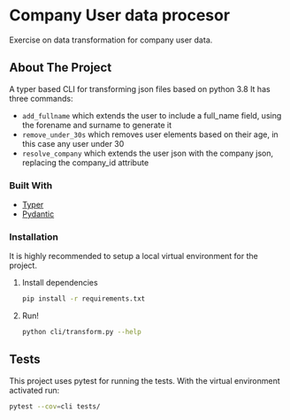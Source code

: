 # Company User data procesor

Exercise on data transformation for company user data.

## About The Project

A typer based CLI for transforming json files based on python 3.8
It has three commands:
* `add_fullname` which extends the user to include a full_name field, using the forename and surname to generate it
* `remove_under_30s` which removes user elements based on their age, in this case any user under 30
* `resolve_company` which extends the user json with the company json, replacing the company_id attribute
### Built With

* [Typer](https://typer.tiangolo.com/)
* [Pydantic](https://pydantic-docs.helpmanual.io/)

### Installation

It is highly recommended to setup a local virtual environment for the project.

1. Install dependencies
   ```sh
   pip install -r requirements.txt
   ```
   
2. Run!
   ```sh
   python cli/transform.py --help
   ```

## Tests

This project uses pytest for running the tests. With the virtual environment activated run:
   ```sh
   pytest --cov=cli tests/
   ```